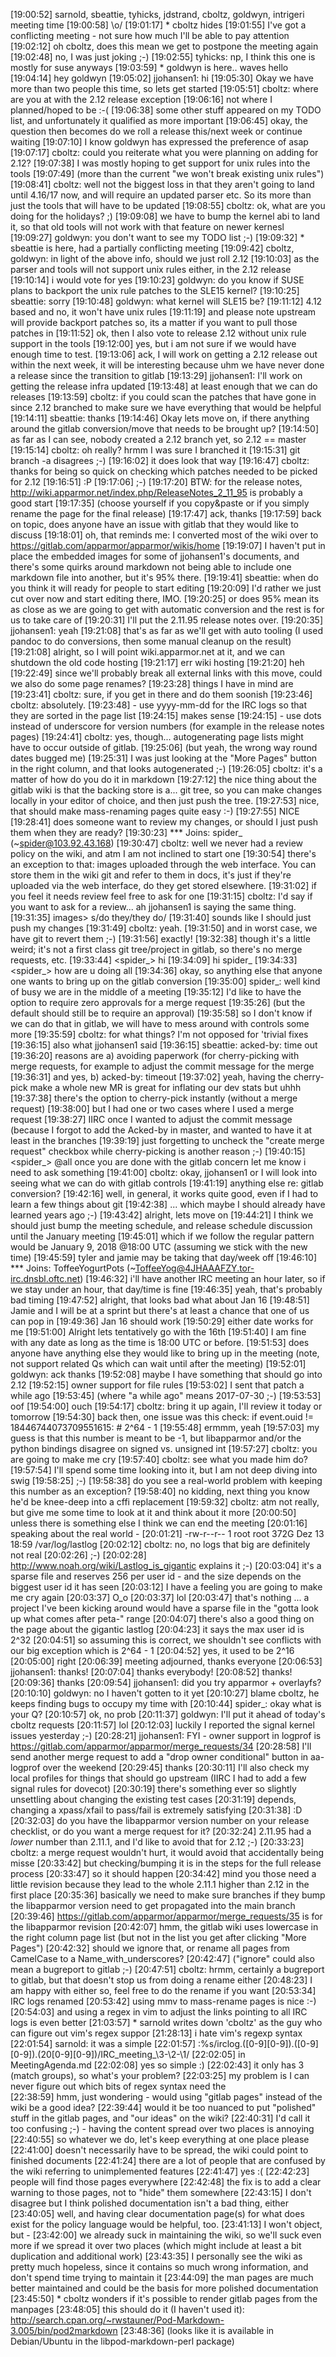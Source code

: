 [19:00:52] <jjohansen1> sarnold, sbeattie, tyhicks, jdstrand, cboltz, goldwyn, intrigeri meeting time
[19:00:58] <sarnold> \o/
[19:01:17] * cboltz hides
[19:01:55] <tyhicks> I've got a conflicting meeting - not sure how much I'll be able to pay attention
[19:02:12] <jjohansen1> oh cboltz, does this mean we get to postpone the meeting again
[19:02:48] <cboltz> no, I was just joking ;-)
[19:02:55] <jjohansen1> tyhicks: np, I think this one is mostly for suse anyways
[19:03:59] * goldwyn is here.. waves hello
[19:04:14] <jjohansen1> hey goldwyn
[19:05:02] <goldwyn> jjohansen1: hi
[19:05:30] <jjohansen1> Okay we have more than two people this time, so lets get started
[19:05:51] <jjohansen1> cboltz: where are you at with the 2.12 release exception
[19:06:16] <cboltz> not where I planned/hoped to be :-(
[19:06:38] <cboltz> some other stuff appeared on my TODO list, and unfortunately it qualified as more important
[19:06:45] <jjohansen1> okay, the question then becomes do we roll a release this/next week or continue waiting
[19:07:10] <jjohansen1> I know goldwyn has expressed the preference of asap
[19:07:17] <goldwyn> cboltz: could you reiterate what you were planning on adding for 2.12?
[19:07:38] <cboltz> I was mostly hoping to get support for unix rules into the tools
[19:07:49] <cboltz> (more than the current "we won't break existing unix rules")
[19:08:41] <jjohansen1> cboltz: well not the biggest loss in that they aren't going to land until 4.16/17 now, and will require an updated parser etc. So its more than just the tools that will have to be updated
[19:08:55] <goldwyn> cboltz: ok, what are you doing for the holidays? ;)
[19:09:08] <jjohansen1> we have to bump the kernel abi to land it, so that old tools will not work with that feature on newer kernesl
[19:09:27] <cboltz> goldwyn: you don't want to see my TODO list ;-)
[19:09:32] * sbeattie is here, had a partially conflicting meeting
[19:09:42] <jjohansen1> cboltz, goldwyn: in light of the above info, should we just roll 2.12
[19:10:03] <jjohansen1> as the parser and tools will not support unix rules either, in the 2.12 release
[19:10:14] <goldwyn> i would vote for yes
[19:10:23] <cboltz> goldwyn: do you know if SUSE plans to backport the unix rule patches to the SLE15 kernel?
[19:10:25] <jjohansen1> sbeattie: sorry
[19:10:48] <jjohansen1> goldwyn: what kernel will SLE15 be?
[19:11:12] <goldwyn> 4.12 based and no, it won't have unix rules
[19:11:19] <jjohansen1> and please note upstream will provide backport patches so, its a matter if you want to pull those patches in
[19:11:52] <cboltz> ok, then I also vote to release 2.12 without unix rule support in the tools
[19:12:00] <goldwyn> yes, but i am not sure if we would have enough time to test.
[19:13:06] <jjohansen1> ack, I will work on getting a 2.12 release out within the next week, it will be interesting because uhm we have never done a release since the transition to gitlab
[19:13:29] <sbeattie> jjohansen1: I'll work on getting the release infra updated
[19:13:48] <sbeattie> at least enough that we can do releases
[19:13:59] <jjohansen1> cboltz: if you could scan the patches that have gone in since 2.12 branched to make sure we have everything that would be helpful
[19:14:11] <jjohansen1> sbeattie: thanks
[19:14:46] <jjohansen1> Okay lets move on, if there anything around the gitlab conversion/move that needs to be brought up?
[19:14:50] <cboltz> as far as I can see, nobody created a 2.12 branch yet, so 2.12 == master
[19:15:14] <jjohansen1> cboltz: oh really? hrmm I was sure I branched it
[19:15:31] <cboltz> git branch -a   disagrees ;-)
[19:16:02] <jjohansen1> it does look that way
[19:16:47] <jjohansen1> cboltz: thanks for being so quick on checking which patches needed to be picked for 2.12
[19:16:51] <jjohansen1> :P
[19:17:06] <cboltz> ;-)
[19:17:20] <cboltz> BTW: for the release notes, http://wiki.apparmor.net/index.php/ReleaseNotes_2_11_95 is probably a good start
[19:17:35] <cboltz> (choose yourself if you copy&paste or if you simply rename the page for the final release)
[19:17:47] <jjohansen1> ack, thanks
[19:17:59] <jjohansen1> back on topic, does anyone have an issue with gitlab that they would like to discuss
[19:18:01] <sbeattie> oh, that reminds me: I converted most of the wiki over to https://gitlab.com/apparmor/apparmor/wikis/home 
[19:19:07] <sbeattie> I haven't put in place the embedded images for some of jjohansen1's documents, and there's some quirks around markdown not being able to include one markdown file into another, but it's 95% there.
[19:19:41] <jjohansen1> sbeattie: when do you think it will ready for people to start editing
[19:20:09] <sbeattie> I'd rather we just cut over now and start editing there, IMO.
[19:20:25] <jjohansen1> or does 95% mean its as close as we are going to get with automatic conversion and the rest is for us to take care of
[19:20:31] <sbeattie> I'll put the 2.11.95 release notes over.
[19:20:35] <sbeattie> jjohansen1: yeah
[19:21:08] <sbeattie> that's as far as we'll get with auto tooling (I used pandoc to do conversions, then some manual cleanup on the result)
[19:21:08] <jjohansen1> alright, so I will point wiki.apparmor.net at it, and we can shutdown the old code hosting
[19:21:17] <jjohansen1> err wiki hosting
[19:21:20] <sbeattie> heh
[19:22:49] <cboltz> since we'll probably break all external links with this move, could we also do some page renames?
[19:23:28] <cboltz> things I have in mind are
[19:23:41] <jjohansen1> cboltz: sure, if you get in there and do them soonish
[19:23:46] <sbeattie> cboltz: absolutely.
[19:23:48] <cboltz> - use yyyy-mm-dd for the IRC logs so that they are sorted in the page list
[19:24:15] <jjohansen1> makes sense
[19:24:15] <cboltz> - use dots instead of underscore for version numbers (for example in the release notes pages)
[19:24:41] <sbeattie> cboltz: yes, though... autogenerating page lists might have to occur outside of gitlab.
[19:25:06] <sbeattie> (but yeah, the wrong way round dates bugged me)
[19:25:31] <cboltz> I was just looking at the "More Pages" button in the right column, and that looks autogenerated ;-)
[19:26:05] <sbeattie> cboltz: it's a matter of how do you do it in markdown
[19:27:12] <sbeattie> the nice thing about the gitlab wiki is that the backing store is a... git tree, so you can make changes locally in your editor of choice, and then just push the tree.
[19:27:53] <cboltz> nice, that should make mass-renaming pages quite easy :-)
[19:27:55] <sarnold> NICE
[19:28:41] <cboltz> does someone want to review my changes, or should I just push them when they are ready?
[19:30:23] *** Joins: spider_ (~spider@103.92.43.168)
[19:30:47] <jjohansen1> cboltz: well we never had a review policy on the wiki, and atm I am not inclined to start one
[19:30:54] <sbeattie> there's an exception to that: images uploaded through the web interface. You can store them in the wiki git and refer to them in docs, it's just if they're uploaded via the web interface, do they get stored elsewhere.
[19:31:02] <jjohansen1> if you feel it needs review feel free to ask for one
[19:31:15] <sbeattie> cboltz: I'd say if you want to ask for a review... ah jjohansen1 is saying the same thing.
[19:31:35] <sbeattie> images> s/do they/they do/
[19:31:40] <cboltz> sounds like I should just push my changes
[19:31:49] <sbeattie> cboltz: yeah.
[19:31:50] <cboltz> and in worst case, we have git to revert them ;-)
[19:31:56] <sbeattie> exactly!
[19:32:38] <sbeattie> though it's a little weird; it's not a first class git tree/project in gitlab, so there's no merge requests, etc.
[19:33:44] <spider_> hi
[19:34:09] <jjohansen1> hi spider_
[19:34:33] <spider_> how are u doing all 
[19:34:36] <jjohansen1> okay, so anything else that anyone one wants to bring up on the gitlab conversion
[19:35:00] <jjohansen1> spider_: well kind of busy we are in the middle of a meeting
[19:35:12] <cboltz> I'd like to have the option to require zero approvals for a merge request
[19:35:26] <cboltz> (but the default should still be to require an approval)
[19:35:58] <jjohansen1> so I don't know if we can do that in gitlab, we will have to mess around with controls some more
[19:35:59] <sbeattie> cboltz: for what things? I'm not opposed for 'trivial fixes
[19:36:15] <sbeattie> also what jjohansen1 said
[19:36:15] <jjohansen1> sbeattie: acked-by: time out
[19:36:20] <cboltz> reasons are a) avoiding paperwork (for cherry-picking with merge requests, for example to adjust the commit message for the merge
[19:36:31] <cboltz> and yes, b) acked-by: timeout
[19:37:02] <sbeattie> yeah, having the cherry-pick make a whole new MR is great for inflating our dev stats but uhhh
[19:37:38] <cboltz> there's the option to cherry-pick instantly (without a merge request)
[19:38:00] <cboltz> but I had one or two cases where I used a merge request
[19:38:27] <cboltz> IIRC once I wanted to adjust the commit message (because I forgot to add the Acked-by in master, and wanted to have it at least in the branches
[19:39:19] <cboltz> just forgetting to uncheck the "create merge request" checkbox while cherry-picking is another reason ;-)
[19:40:15] <spider_> @all once you are done with the gitlab concern let me know i need to ask something 
[19:41:00] <sbeattie> cboltz: okay, jjohansen1 or I will look into seeing what we can do with gitlab controls
[19:41:19] <sbeattie> anything else re: gitlab conversion?
[19:42:16] <cboltz> well, in general, it works quite good, even if I had to learn a few things about git
[19:42:38] <cboltz> ... which maybe I should already have learned years ago ;-)
[19:43:42] <jjohansen1> alright, lets move on
[19:44:21] <jjohansen1> I think we should just bump the meeting schedule, and release schedule discussion until the January meeting
[19:45:01] <jjohansen1> which if we follow the regular pattern would be January 9, 2018 @18:00 UTC (assuming we stick with the new time)
[19:45:59] <sarnold> tyler and jamie may be taking that day/week off
[19:46:10] *** Joins: ToffeeYogurtPots (~ToffeeYog@4JHAAAFZY.tor-irc.dnsbl.oftc.net)
[19:46:32] <cboltz> i'll have another IRC meeting an hour later, so if we stay under an hour, that day/time is fine
[19:46:35] <tyhicks> yeah, that's probably bad timing
[19:47:52] <jjohansen1> alright, that looks bad what about Jan 16
[19:48:51] <tyhicks> Jamie and I will be at a sprint but there's at least a chance that one of us can pop in
[19:49:36] <cboltz> Jan 16 should work
[19:50:29] <sbeattie> either date works for me
[19:51:00] <jjohansen1> Alright lets tentatively go with the 16th
[19:51:40] <goldwyn> I am fine with any date as long as the time is 18:00 UTC or before.
[19:51:53] <jjohansen1> does anyone have anything else they would like to bring up in the meeting (note, not support related Qs which can wait until after the meeting)
[19:52:01] <jjohansen1> goldwyn: ack thanks
[19:52:08] <cboltz> maybe I have something that should go into 2.12
[19:52:15] <cboltz> owner support for file rules
[19:53:02] <cboltz> I sent that patch a while ago
[19:53:45] <cboltz> (where "a while ago" means 2017-07-30 ;-)
[19:53:53] <sarnold> oof
[19:54:00] <jjohansen1> ouch
[19:54:17] <jjohansen1> cboltz: bring it up again, I'll review it today or tomorrow
[19:54:30] <cboltz> back then, one issue was this check:   if event.ouid != 18446744073709551615:  # 2^64 - 1
[19:55:48] <jjohansen1> ermmm, yeah
[19:57:03] <cboltz> my guess is that this number is meant to be -1, but libapparmor and/or the python bindings disagree on signed vs. unsigned int
[19:57:27] <jjohansen1> cboltz: you are going to make me cry
[19:57:40] <sarnold> cboltz: see what you made him do?
[19:57:54] <jjohansen1> I'll spend some time looking into it, but I am not deep diving into swig
[19:58:25] <cboltz> ;-)
[19:58:38] <cboltz> do you see a real-world problem with keeping this number as an exception?
[19:58:40] <sarnold> no kidding, next thing you know he'd be knee-deep into a cffi replacement 
[19:59:32] <jjohansen1> cboltz: atm not really, but give me some time to look at it and think about it more
[20:00:50] <jjohansen1> unless there is something else I think we can end the meeting
[20:01:16] <cboltz> speaking about the real world -
[20:01:21] <cboltz> -rw-r--r-- 1 root root 372G Dez 13 18:59 /var/log/lastlog
[20:02:12] <jjohansen1> cboltz: no, no logs that big are definitely not real
[20:02:26] <jjohansen1> ;-)
[20:02:28] <cboltz> http://www.noah.org/wiki/Lastlog_is_gigantic explains it ;-)
[20:03:04] <cboltz> it's a sparse file and reserves 256 per user id - and the size depends on the biggest user id it has seen
[20:03:12] <jjohansen1> I have a feeling you are going to make me cry again
[20:03:37] <jjohansen1> O_o
[20:03:37] <cboltz> lol
[20:03:47] <sarnold> that's nothing ... a project I've been kicking around would have a sparse file in the "gotta look up what comes after peta-" range
[20:04:07] <cboltz> there's also a good thing on the page about the gigantic lastlog
[20:04:23] <cboltz> it says the max user id is 2^32
[20:04:51] <cboltz> so assuming this is correct, we shouldn't see conflicts with our big exception which is 2^64 - 1
[20:04:52] <jjohansen1> yes, it used to be 2^16
[20:05:00] <jjohansen1> right
[20:06:39] <jjohansen1> meeting adjourned, thanks everyone
[20:06:53] <sbeattie> jjohansen1: thanks!
[20:07:04] <cboltz> thanks everybody!
[20:08:52] <sarnold> thanks!
[20:09:36] <goldwyn> thanks
[20:09:54] <goldwyn> jjohansen1: did you try apparmor + overlayfs?
[20:10:10] <jjohansen1> goldwyn: no I haven't gotten to it yet
[20:10:27] <jjohansen1> blame cboltz, he keeps finding bugs to occupy my time with
[20:10:44] <jjohansen1> spider_: okay what is your Q?
[20:10:57] <goldwyn> ok, no prob
[20:11:37] <jjohansen1> goldwyn: I'll put it ahead of today's cboltz requests
[20:11:57] <sarnold> lol
[20:12:03] <cboltz> luckily I reported the signal kernel issues yesterday ;-)
[20:28:21] <cboltz> jjohansen1: FYI - owner support in logprof is https://gitlab.com/apparmor/apparmor/merge_requests/34
[20:28:58] <cboltz> I'll send another merge request to add a "drop owner conditional" button in aa-logprof over the weekend
[20:29:45] <jjohansen1> thanks
[20:30:11] <cboltz> I'll also check my local profiles for things that should go upstream (IIRC I had to add a few signal rules for dovecot)
[20:30:19] <sarnold> there's something ever so slightly unsettling about changing the existing test cases
[20:31:19] <jjohansen1> depends, changing a xpass/xfail to pass/fail is extremely satisfying
[20:31:38] <sarnold> :D
[20:32:03] <cboltz> do you have the libapparmor version number on your release checklist, or do you want a merge request for it?
[20:32:24] <cboltz> 2.11.95 had a _lower_ number than 2.11.1, and I'd like to avoid that for 2.12 ;-)
[20:33:23] <jjohansen1> cboltz: a merge request wouldn't hurt, it would avoid that accidentally being misse
[20:33:42] <jjohansen1> but checking/bumping it is in the steps for the full release process
[20:33:47] <jjohansen1> so it should happen
[20:34:42] <jjohansen1> mind you those need a little revision because they lead to the whole 2.11.1 higher than 2.12 in the first place
[20:35:36] <jjohansen1> basically we need to make sure branches if they bump the libapparmor version need to get propagated into the main branch
[20:39:46] <cboltz> https://gitlab.com/apparmor/apparmor/merge_requests/35 is for the libapparmor revision
[20:42:07] <cboltz> hmm, the gitlab wiki uses lowercase in the right column page list (but not in the list you get after clicking "More Pages")
[20:42:32] <cboltz> should we ignore that, or rename all pages from CamelCase to a Name_with_underscores?
[20:42:47] <cboltz> ("ignore" could also mean a bugreport to gitlab ;-)
[20:47:51] <jjohansen1> cboltz: hrmm, certainly a bugreport to gitlab, but that doesn't stop us from doing a rename either
[20:48:23] <jjohansen1> I am happy with either so, feel free to do the rename if you want
[20:53:34] <cboltz> IRC logs renamed
[20:53:42] <cboltz> using mmv to mass-rename pages is nice :-)
[20:54:03] <cboltz> and using a regex in vim to adjust the links pointing to all IRC logs is even better
[21:03:57] * sarnold writes down 'cboltz' as the guy who can figure out vim's regex suppor
[21:28:13] <darix> i hate vim's regexp syntax
[22:01:54] <cboltz> sarnold: it was a simple
[22:01:57] <cboltz> :%s/irclog.\([0-9][0-9]\)\.\([0-9][0-9]\)\.\(20[0-9][0-9]\)/IRC_meeting_\3-\2-\1/
[22:02:05] <cboltz> in MeetingAgenda.md
[22:02:08] <sarnold> yes so simple :)
[22:02:43] <cboltz> it only has 3 \(match groups\), so what's your problem?
[22:03:25] <sarnold> my problem is I can never figure out which bits of regex syntax need the \
[22:38:59] <cboltz> hmm, just wondering - would using "gitlab pages" instead of the wiki be a good idea?
[22:39:44] <sarnold> would it be too nuanced to put "polished" stuff in the gitlab pages, and "our ideas" on the wiki?
[22:40:31] <cboltz> I'd call it too confusing ;-) - having the content spread over two places is annoying
[22:40:55] <cboltz> so whatever we do, let's keep everything at one place please
[22:41:00] <jjohansen1> doesn't necessarily have to be spread, the wiki could point to finished documents
[22:41:24] <tyhicks> there are a lot of people that are confused by the wiki referring to unimplemented features
[22:41:47] <sarnold> yes :(
[22:42:23] <cboltz> people will find those pages everywhere
[22:42:48] <cboltz> the fix is to add a clear warning to those pages, not to "hide" them somewhere
[22:43:15] <tyhicks> I don't disagree but I think polished documentation isn't a bad thing, either
[23:40:05] <sbeattie> well, and having clear documentation page(s) for what does exist for the policy language would be helpful, too.
[23:41:13] <cboltz> I won't object, but -
[23:42:00] <cboltz> we already suck  in maintaining the wiki, so we'll suck even more if we spread it over two places (which might include at least a bit duplication and additional work)
[23:43:35] <tyhicks> I personally see the wiki as pretty much hopeless, since it contains so much wrong information, and don't spend time trying to maintain it
[23:44:09] <tyhicks> the man pages are much better maintained and could be the basis for more polished documentation
[23:45:50] * cboltz wonders if it's possible to render gitlab pages from the manpages
[23:48:05] <tyhicks> this should do it (I haven't used it): http://search.cpan.org/~rwstauner/Pod-Markdown-3.005/bin/pod2markdown
[23:48:36] <tyhicks> (looks like it is available in Debian/Ubuntu in the libpod-markdown-perl package)
